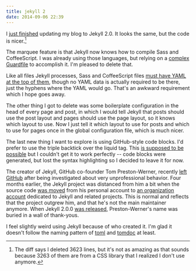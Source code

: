 ```yaml
---
title: jekyll 2
date: 2014-09-06 22:39
---
```


I [just finished](https://github.com/hardscrabble/hardscrabble.github.io/pull/19) updating my blog to Jekyll 2.0. It looks the same, but the code is nicer.[^qualifier]

[^qualifier]: The diff says I deleted 3623 lines, but it's not as amazing as that sounds because 3263 of them are from a CSS library that I realized I don't use anymore.

The marquee feature is that Jekyll now knows how to compile Sass and CoffeeScript. I was already using those languages, but relying on a [complex Guardfile](https://github.com/hardscrabble/hardscrabble.github.io/blob/ad915235d6875074d435f2609b562cb7252b9fab/Guardfile) to accomplish it. I'm pleased to delete that.

Like all files Jekyll processes, Sass and CoffeeScript files [must have YAML at the top of them](http://jekyllrb.com/docs/assets/), though no YAML data is actually required to be there, just the hyphens where the YAML would go. That's an awkward requirement which I hope goes away.

The other thing I got to delete was some boilerplate configuration in the head of every page and post, in which I would tell Jekyll that posts should use the post layout and pages should use the page layout, so it knows which layout to use. Now I just tell it which layout to use for posts and which to use for pages once in the global configuration file, which is much nicer.

The last new thing I want to explore is using GitHub-style code blocks. I'd prefer to use the triple backtick over the liquid tag. This [is supposed to be possible](http://jekyllrb.com/docs/configuration/#markdown-options) but I couldn't get it to work perfectly -- code blocks were generated, but lost the syntax highlighting so I decided to leave it for now.

The creator of Jekyll, GitHub co-founder Tom Preston-Werner, recently [left GitHub](http://bits.blogs.nytimes.com/2014/04/21/github-founder-resigns-after-investigation/) after being investigated about very unprofessional behavior. Four months earlier, the Jekyll project was distanced from him a bit when the source code [was moved](https://github.com/jekyll/jekyll/pull/1817) from his personal account to [an organization account](https://github.com/jekyll) dedicated to Jekyll and related projects. This is normal and reflects that the project outgrew him, and that he's not the main maintainer anymore. When Jekyll 2.0.0 [was released](http://jekyllrb.com/news/2014/05/06/jekyll-turns-2-0-0/), Preston-Werner's name was buried in a wall of thank-yous.

I feel slightly weird using Jekyll because of who created it. I'm glad it doesn't follow the naming pattern of [toml](https://github.com/toml-lang/toml) and [tomdoc](http://tomdoc.org/) at least.

